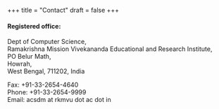 +++
title = "Contact"
draft = false
+++

#### Registered office: 

Dept of Computer Science,  
Ramakrishna Mission Vivekananda Educational and Research Institute,  
PO Belur Math,  
Howrah,  
West Bengal, 711202, India  

Fax: +91-33-2654-4640  
Phone: +91-33-2654-9999  
Email: acsdm at rkmvu dot ac dot in  
